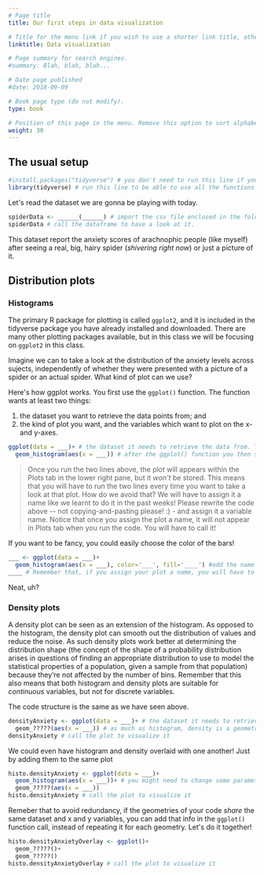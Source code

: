 ```yaml
---
# Page title
title: Our first steps in data visualization

# Title for the menu link if you wish to use a shorter link title, otherwise remove this option.
linktitle: Data visualization

# Page summary for search engines.
#summary: Blah, blah, blah...

# Date page published
#date: 2018-09-09

# Book page type (do not modify).
type: book

# Position of this page in the menu. Remove this option to sort alphabetically.
weight: 30
---
```


## The usual setup

```r
#install.packages("tidyverse") # you don't need to run this line if you have already installed tidyverse before
library(tidyverse) # run this line to be able to use all the functions we need.
```

Let's read the dataset we are gonna be playing with today.

```r
spiderData <- ______(______) # import the csv file enclosed in the folder you downloaded for the class
spiderData # call the dataframe to have a look at it. 
```

This dataset report the anxiety scores of arachnophic people (like myself) after seeing a real, big, hairy spider (_shivering right now_) or just a picture of it.

## Distribution plots

### Histograms

The primary R package for plotting is called `ggplot2`, and it is included in the tidyverse package you have already installed and downloaded. There are many other plotting packages available, but in this class we will be focusing on `ggplot2` in this class. 

Imagine we can to take a look at the distribution of the anxiety levels across sujects, independently of whether they were presented with a picture of a spider or an actual spider. What kind of plot can we use?

Here's how ggplot works. You first use the ```ggplot()``` function. The function wants at least two things: 

1. the dataset you want to retrieve the data points from; and
2. the kind of plot you want, and the variables which want to plot on the x- and y-axes.

```r
ggplot(data = ___)+ # the dataset it needs to retrieve the data from. This will just draw the frame of plot. You then add a `+` for further instructions to give for plotting.
  geom_histogram(aes(x = ___)) # after the ggplot() function you then specify what kind of plot you want. All kinds of plots have the same form: geom_*(). In this case we want a histogram, so the right function would be: geom_histogram. The one argument you need to finally plot the historam is the aes() function, which stands for "aesthetics" and basically takes the variables you want to plot in the x- and y-axes. Given that this is an histogram, the y-axis is predefined as frequency/count; but the x-axis must be associated to the right variable/column of the dataset define in the line above. What is that variable?
```

> Once you run the two lines above, the plot will appears within the Plots tab in the lower right pane, but it *won't* be stored. This means that you will have to run the two lines every time you want to take a look at that plot. How do we avoid that? We will have to assign it a name like we learnt to do it in the past weeks! Please rewrite the code above -- not copying-and-pasting please! :) - and assign it a variable name. Notice that once you assign the plot a name, it will not appear in Plots tab when you run the code. You will have to call it!

If you want to be fancy, you could easily choose the color of the bars!

```r
___ <- ggplot(data = ___)+ 
  geom_histogram(aes(x = ___), color='___', fill='____') #add the name of the color you want instead of the ____. the `color` argument will change the border color; the `fill` argument will change the filling color of the bars!
____ # Remember that, if you assign your plot a name, you will have to call the plot to make it appear in the Plots tab in the lower right panel
```

Neat, uh?

### Density plots

A density plot can be seen as an extension of the histogram. As opposed to the histogram, the density plot can smooth out the distribution of values and reduce the noise. As such density plots work better at determining the distribution shape (the concept of the shape of a probability distribution arises in questions of finding an appropriate distribution to use to model the statistical properties of a population, given a sample from that population) because they’re not affected by the number of bins. Remember that this also means that both histogram and density plots are suitable for *continuous* variables, but not for discrete variables.

The code structure is the same as we have seen above.

```r
densityAnxiety <- ggplot(data = ___)+ # the dataset it needs to retrieve the data from. This will just draw the frame of plot. You then add a `+` for further instructions to give for plotting.
  geom_?????(aes(x = ___)) # as much as histogram, density is a geometry. So let's see what's the name for it! 
densityAnxiety # call the plot to visualize it
```

We could even have histogram and density overlaid with one another! Just by adding them to the same plot 

```r
histo.densityAnxiety <- ggplot(data = ___)+ 
  geom_histogram(aes(x = ___))+ # you might need to change some parameter here... plot this and see what happens! 
  geom_?????(aes(x = ___))
histo.densityAnxiety # call the plot to visualize it
```

Remeber that to avoid redundancy, if the geometries of your code *share* the same dataset and x and y variables, you can add that info in the `ggplot()` function call, instead of repeating it for each geometry. Let's do it together!

```r
histo.densityAnxietyOverlay <- ggplot()+ 
  geom_?????()+
  geom_?????()
histo.densityAnxietyOverlay # call the plot to visualize it
```